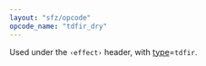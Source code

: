 ```yaml
---
layout: "sfz/opcode"
opcode_name: "tdfir_dry"
---
```

Used under the `‹effect›` header, with [type]=`tdfir`.

[type]: type#tdfir
